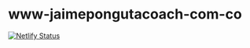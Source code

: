 # www-jaimepongutacoach-com-co
[![Netlify Status](https://api.netlify.com/api/v1/badges/f3ea63a2-4088-4978-9d15-05d213488323/deploy-status)](https://app.netlify.com/sites/www-jaimepongutacoach-com-co/deploys)
